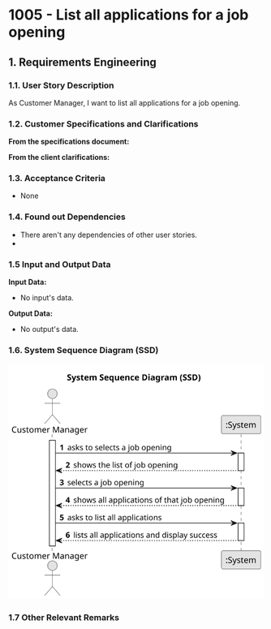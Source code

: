 # 1005 - List all applications for a job opening


## 1. Requirements Engineering

### 1.1. User Story Description

As Customer Manager, I want to list all applications for a job opening.

### 1.2. Customer Specifications and Clarifications 

**From the specifications document:**


**From the client clarifications:**

### 1.3. Acceptance Criteria

* None

### 1.4. Found out Dependencies

* There aren't any dependencies of other user stories.
* 
### 1.5 Input and Output Data

**Input Data:**

* No input's data.

**Output Data:**

* No output's data.


### 1.6. System Sequence Diagram (SSD)

![System Sequence Diagram](1005-system-sequence-diagram.svg)

### 1.7 Other Relevant Remarks

